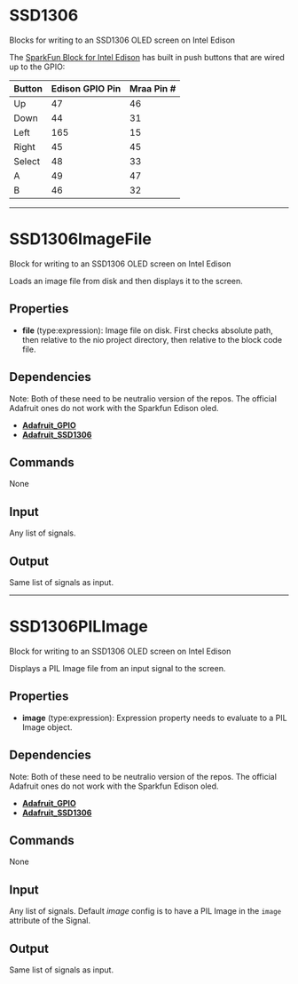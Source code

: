 SSD1306
=======

Blocks for writing to an SSD1306 OLED screen on Intel Edison

The [SparkFun Block for Intel Edison](https://www.sparkfun.com/products/13035) has built in push buttons that are wired up to the GPIO:

| Button | Edison GPIO Pin | Mraa Pin # |
| ------ | --------------- | ---------- |
| Up     | 47              | 46         |
| Down   | 44              | 31         |
| Left   | 165             | 15         |
| Right  | 45              | 45         |
| Select | 48              | 33         |
| A      | 49              | 47         |
| B      | 46              | 32         |

***

SSD1306ImageFile
================

Block for writing to an SSD1306 OLED screen on Intel Edison

Loads an image file from disk and then displays it to the screen.

Properties
----------
-   **file** (type:expression): Image file on disk. First checks absolute path, then relative to the nio project directory, then relative to the block code file.

Dependencies
------------
Note: Both of these need to be neutralio version of the repos. The official Adafruit ones do not work with the Sparkfun Edison oled.
-   [**Adafruit_GPIO**](https://github.com/neutralio/Adafruit_Python_GPIO)
-   [**Adafruit_SSD1306**](https://github.com/neutralio/Adafruit_Python_SSD1306)

Commands
--------
None

Input
-----
Any list of signals.

Output
------
Same list of signals as input.

***

SSD1306PILImage
===============

Block for writing to an SSD1306 OLED screen on Intel Edison

Displays a PIL Image file from an input signal to the screen.

Properties
----------
-   **image** (type:expression): Expression property needs to evaluate to a PIL Image object.

Dependencies
------------
Note: Both of these need to be neutralio version of the repos. The official Adafruit ones do not work with the Sparkfun Edison oled.
-   [**Adafruit_GPIO**](https://github.com/neutralio/Adafruit_Python_GPIO)
-   [**Adafruit_SSD1306**](https://github.com/neutralio/Adafruit_Python_SSD1306)

Commands
--------
None

Input
-----
Any list of signals. Default *image* config is to have a PIL Image in the `image` attribute of the Signal.

Output
------
Same list of signals as input.
